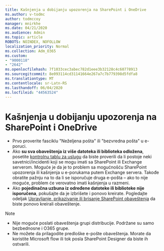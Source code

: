 ```yaml
---
title: Kašnjenja u dobijanju upozorenja na SharePoint i OneDrive
ms.author: v-todmc
author: todmccoy
manager: mnirkhe
ms.date: 04/21/2020
ms.audience: Admin
ms.topic: article
ROBOTS: NOINDEX, NOFOLLOW
localization_priority: Normal
ms.collection: Adm_O365
ms.custom:
- "9000118"
- "2642"
ms.openlocfilehash: 7f1033cec3abec782d1eee3b32128c4c60778913
ms.sourcegitcommit: 8e093114cd31141664e267a7c7b779398d5fdfa8
ms.translationtype: MT
ms.contentlocale: sr-Latn-RS
ms.lasthandoff: 06/04/2020
ms.locfileid: "44563524"
---
```

# <a name="delays-in-receiving-sharepoint-and-onedrive-alerts"></a>Kašnjenja u dobijanju upozorenja na SharePoint i OneDrive

- Prvo proverite fasciklu "Neželjena pošta" ili "bezvredna pošta" u e-poruci.
- Ako **su sva obaveštenja iz više datoteka ili biblioteka odložena**, posetite [kontrolnu tablu za uslugu](https://portal.office.com/adminportal/home?ref=/servicehealth) da biste proverili da li postoje neki savetnici/incidenti koji se mogu imati sa SharePoint ili Exchange serverom. Moguće je da je to problem sa mogućnošću SharePoint upozorenja ili kašnjenja u e-porukama putem Exchange servera. Takođe obratite pažnju na to da li se isporučuje druga e-pošta – ako to nije moguće, problem će verovatno imati kašnjenja u razmeni.
- Ako **pojedinačna uzbuna iz određene datoteke ili biblioteke nije isporučena**, pokušajte da je izbrišete i ponovo kreirate. Pogledajte odeljak [Upravljanje, prikazivanje ili brisanje SharePoint obaveštenja](https://support.microsoft.com/office/99dfb19c-9a90-4a8c-aba1-aa8c8afb0de2) da biste ponovo kreirali obaveštenje.

> [!NOTE]
> - Nije moguće poslati obaveštenja grupi distribucije. Podržane su samo bezbednosne i O365 grupe.
> - Ne možete da prilagodite predloške e-pošte obaveštenja. Morate da koristite Microsoft flow ili tok posla SharePoint Designer da biste ih ostvarili.
